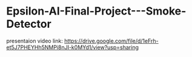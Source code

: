 # Epsilon-AI-Final-Project---Smoke-Detector
presentaion video link: https://drive.google.com/file/d/1eFrh-et5J7PHEYHh5NMPi8nJI-k0MYd1/view?usp=sharing
